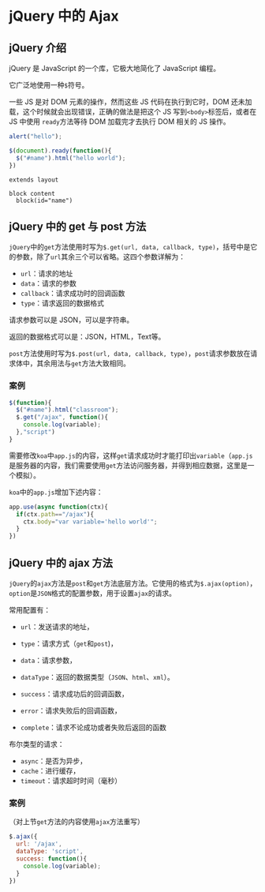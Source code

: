 # jQuery 中的 Ajax

## jQuery 介绍

jQuery 是 JavaScript 的一个库，它极大地简化了 JavaScript 编程。

它广泛地使用一种`$`符号。

一些 JS 是对 DOM 元素的操作，然而这些 JS 代码在执行到它时，DOM 还未加载，这个时候就会出现错误，正确的做法是把这个 JS 写到`<body>`标签后，或者在 JS 中使用 `ready`方法等待 DOM 加载完才去执行 DOM 相关的 JS 操作。

```js
alert("hello");

$(document).ready(function(){
  $("#name").html("hello world");
})
```

```pug
extends layout

block content
  block(id="name")
```

## jQuery 中的 get 与 post 方法

`jQuery`中的`get`方法使用时写为`$.get(url, data, callback, type)`，括号中是它的参数，除了`url`其余三个可以省略。这四个参数详解为：

* `url`：请求的地址
* `data`：请求的参数
* `callback`：请求成功时的回调函数
* `type`：请求返回的数据格式

请求参数可以是 JSON，可以是字符串。

返回的数据格式可以是：JSON，HTML，Text等。

`post`方法使用时写为`$.post(url, data, callback, type)`，`post`请求参数放在请求体中，其余用法与`get`方法大致相同。

### 案例

```js
$(function){
  $("#name").html("classroom");
  $.get("/ajax", function(){
    console.log(variable);
  },"script")
}
```

需要修改`koa`中`app.js`的内容，这样`get`请求成功时才能打印出`variable`（`app.js`是服务器的内容，我们需要使用`get`方法访问服务器，并得到相应数据，这里是一个模拟）。

`koa`中的`app.js`增加下述内容：

```js
app.use(async function(ctx){
  if(ctx.path=="/ajax"){
    ctx.body="var variable='hello world'";
  }
})
```

## jQuery 中的 ajax 方法

`jQuery`的`ajax`方法是`post`和`get`方法底层方法。它使用的格式为`$.ajax(option)`，`option`是`JSON`格式的配置参数，用于设置`ajax`的请求。

常用配置有：

* `url`：发送请求的地址，
* `type`：请求方式（`get`和`post`)，
* `data`：请求参数，
* `dataType`：返回的数据类型（`JSON`、`html`、`xml`）。

* `success`：请求成功后的回调函数，
* `error`：请求失败后的回调函数，
* `complete`：请求不论成功或者失败后返回的函数

布尔类型的请求：

* `async`：是否为异步，
* `cache`：进行缓存，
* `timeout`：请求超时时间（毫秒）

### 案例

（对上节`get`方法的内容使用`ajax`方法重写）

```js
$.ajax({
  url: '/ajax',
  dataType: 'script',
  success: function(){
    console.log(variable);
  }
})
```